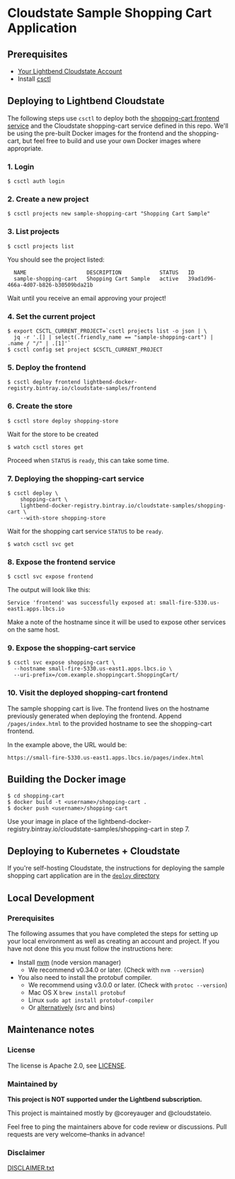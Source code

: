 
# Cloudstate Sample Shopping Cart Application

## Prerequisites

* [Your Lightbend Cloudstate Account](https://docs.lbcs.io/gettingstarted/account.html)
* Install [csctl](https://docs.lbcs.io/getting-started/set-up-development-env.html)

## Deploying to Lightbend Cloudstate

The following steps use `csctl` to deploy both the [shopping-cart frontend
service](https://github.com/cloudstateio/samples-ui-shoppingcart) and the
Cloudstate shopping-cart service defined in this repo. We'll be using the
pre-built Docker images for the frontend and the shopping-cart, but feel free to
build and use your own Docker images where appropriate.

### 1. Login

```shell
$ csctl auth login
```

### 2. Create a new project

```shell
$ csctl projects new sample-shopping-cart "Shopping Cart Sample"
```

### 3. List projects

```shell
$ csctl projects list
```

You should see the project listed:

```shell
  NAME                   DESCRIPTION            STATUS   ID
  sample-shopping-cart   Shopping Cart Sample   active   39ad1d96-466a-4d07-b826-b30509bda21b
```

Wait until you receive an email approving your project!

### 4. Set the current project

```shell
$ export CSCTL_CURRENT_PROJECT=`csctl projects list -o json | \
  jq -r '.[] | select(.friendly_name == "sample-shopping-cart") | .name / "/" | .[1]'`
$ csctl config set project $CSCTL_CURRENT_PROJECT
```

### 5. Deploy the frontend

```shell
$ csctl deploy frontend lightbend-docker-registry.bintray.io/cloudstate-samples/frontend
```

### 6. Create the store

```shell
$ csctl store deploy shopping-store
```

Wait for the store to be created

```shell
$ watch csctl stores get
```

Proceed when `STATUS` is `ready`, this can take some time.

### 7. Deploying the shopping-cart service

```shell
$ csctl deploy \
    shopping-cart \
    lightbend-docker-registry.bintray.io/cloudstate-samples/shopping-cart \
    --with-store shopping-store
```

Wait for the shopping cart service `STATUS` to be `ready`.

```shell
$ watch csctl svc get

```

### 8. Expose the frontend service

```shell
$ csctl svc expose frontend
```

The output will look like this:

```shell
Service 'frontend' was successfully exposed at: small-fire-5330.us-east1.apps.lbcs.io
```

Make a note of the hostname since it will be used to expose other services on the same host.

### 9. Expose the shopping-cart service

```shell
$ csctl svc expose shopping-cart \
  --hostname small-fire-5330.us-east1.apps.lbcs.io \
  --uri-prefix=/com.example.shoppingcart.ShoppingCart/
```

### 10. Visit the deployed shopping-cart frontend

The sample shopping cart is live. The frontend lives on the hostname previously
generated when deploying the frontend. Append `/pages/index.html` to the
provided hostname to see the shopping-cart frontend.

In the example above, the URL would be:
```
https://small-fire-5330.us-east1.apps.lbcs.io/pages/index.html
```

## Building the Docker image

```shell
$ cd shopping-cart
$ docker build -t <username>/shopping-cart .
$ docker push <username>/shopping-cart
```

Use your image in place of the
lightbend-docker-registry.bintray.io/cloudstate-samples/shopping-cart
in step 7.

## Deploying to Kubernetes + Cloudstate

If you're self-hosting Cloudstate, the instructions for deploying the sample
shopping cart application are in the
[`deploy` directory](./deploy/README.md)

## Local Development

### Prerequisites

The following assumes that you have completed the steps for setting up your local environment as well as creating an account and project.  If you have not done this you must follow the instructions here:

* Install [nvm](https://github.com/nvm-sh/nvm#install--update-script) (node version manager)
  * We recommend v0.34.0 or later.  (Check with `nvm --version`)
* You also need to install the protobuf compiler.
  * We recommend using v3.0.0 or later.  (Check with `protoc --version`)
  * Mac OS X `brew install protobuf`
  * Linux `sudo apt install protobuf-compiler`
  * Or [alternatively](https://developers.google.com/protocol-buffers/docs/downloads) (src and bins)

## Maintenance notes

### License

The license is Apache 2.0, see [LICENSE](LICENSE).

### Maintained by

__This project is NOT supported under the Lightbend subscription.__

This project is maintained mostly by @coreyauger and @cloudstateio.

Feel free to ping the maintainers above for code review or discussions. Pull requests are very welcome–thanks in advance!

### Disclaimer

[DISCLAIMER.txt](DISCLAIMER.txt)
